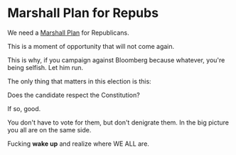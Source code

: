 # Marshall Plan for Repubs
We need a <a href="https://en.wikipedia.org/wiki/Marshall_Plan">Marshall Plan</a> for Republicans. 

This is a moment of opportunity that will not come again. 

This is why, if you campaign against Bloomberg because whatever, you're being selfish. Let him run. 

The only thing that matters in this election is this:

Does the candidate respect the Constitution?

If so, good.

You don't have to vote for them, but don't denigrate them. In the big picture you all are on the same side. 

Fucking <b>wake up</b> and realize where WE ALL are.

